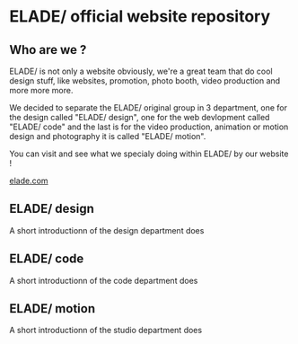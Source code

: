 # ELADE/ official website repository

## Who are we ?

ELADE/ is not only a website obviously, we're a great team that do cool design stuff, like websites, promotion, photo booth, video production and more more more.

We decided to separate the ELADE/ original group in 3 department, one for the design called "ELADE/ design", one for the web devlopment called "ELADE/ code" and the last is for the video production, animation or motion design and photography it is called "ELADE/ motion".

You can visit and see what we specialy doing within ELADE/ by our website !

<a href="http://elade.alwaysdata.net/" target="_blank">elade.com</a>

## ELADE/ design

A short introductionn of the design department does

## ELADE/ code

A short introductionn of the code department does

## ELADE/ motion

A short introductionn of the studio department does